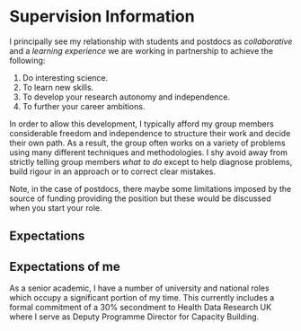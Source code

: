 # Supervision Information

I principally see my relationship with students and postdocs as *collaborative* and a *learning experience* we are working in partnership to achieve the following:

1. Do interesting science.
2. To learn new skills.
3. To develop your research autonomy and independence.
4. To further your career ambitions.

In order to allow this development, I typically afford my group members considerable freedom and independence to structure their work and decide their own path. As a result, the group often works on a variety of problems using many different techniques and methodologies. I shy avoid away from strictly telling group members *what to do* except to help diagnose problems, build rigour in an approach or to correct clear mistakes. 

Note, in the case of postdocs, there maybe some limitations imposed by the source of funding providing the position but these would be discussed when you start your role.

## Expectations

## Expectations of me

As a senior academic, I have a number of university and national roles which occupy a significant portion of my time. This currently includes a formal commitment of a 30% secondment to Health Data Research UK where I serve as Deputy Programme Director for Capacity Building.
